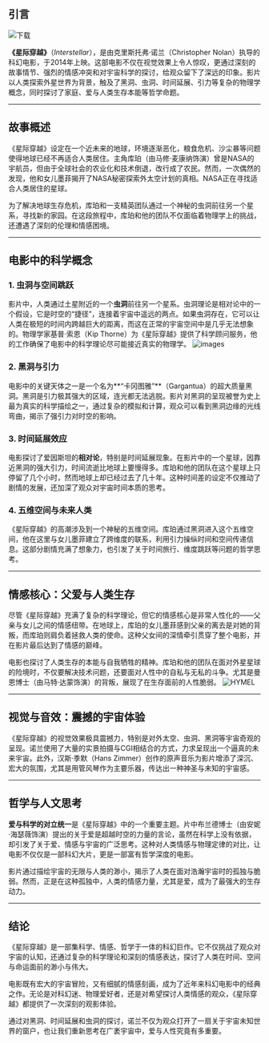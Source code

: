 ## 引言
![下载](https://github.com/user-attachments/assets/d8bd62fb-072c-4e26-9a5a-0ef1e9b5a76e)

**《星际穿越》**（*Interstellar*），是由克里斯托弗·诺兰（Christopher Nolan）执导的科幻电影，于2014年上映。这部电影不仅在视觉效果上令人惊叹，更通过深刻的故事情节、强烈的情感冲突和对宇宙科学的探讨，给观众留下了深远的印象。影片以人类探索外星世界为背景，触及了黑洞、虫洞、时间延展、引力等复杂的物理学概念，同时探讨了家庭、爱与人类生存本能等哲学命题。

---

## 故事概述

《星际穿越》设定在一个近未来的地球，环境逐渐恶化，粮食危机、沙尘暴等问题使得地球已经不再适合人类居住。主角库珀（由马修·麦康纳饰演）曾是NASA的宇航员，但由于全球社会的农业化和技术倒退，改行成了农民。然而，一次偶然的发现，他和女儿墨菲揭开了NASA秘密探索外太空计划的真相。NASA正在寻找适合人类居住的星球。

为了解决地球生存危机，库珀和一支精英团队通过一个神秘的虫洞前往另一个星系，寻找新的家园。在这段旅程中，库珀和他的团队不仅面临着物理学上的挑战，还遭遇了深刻的伦理和情感困境。

---

## 电影中的科学概念

### 1. 虫洞与空间跳跃

影片中，人类通过土星附近的一个**虫洞**前往另一个星系。虫洞理论是相对论中的一个假设，它是时空的“捷径”，连接着宇宙中遥远的两点。如果虫洞存在，它可以让人类在极短的时间内跨越巨大的距离，而这在正常的宇宙空间中是几乎无法想象的。物理学家基普·索恩（Kip Thorne）为《星际穿越》提供了科学顾问服务，他的工作确保了电影中的科学理论尽可能接近真实的物理学。
![images](https://github.com/user-attachments/assets/83476a51-39df-4e94-89f3-a42e7158a030)

### 2. 黑洞与引力

电影中的关键天体之一是一个名为**“卡冈图雅”**（Gargantua）的超大质量黑洞。黑洞是引力极其强大的区域，连光都无法逃脱。影片对黑洞的呈现被誉为史上最为真实的科学描绘之一，通过复杂的模拟和计算，观众可以看到黑洞边缘的光线弯曲，揭示了强引力对时空的影响。

### 3. 时间延展效应

电影探讨了爱因斯坦的**相对论**，特别是时间延展现象。在影片中的一个星球，因靠近黑洞的强大引力，时间流逝比地球上要慢得多。库珀和他的团队在这个星球上只停留了几个小时，然而地球上却已经过去了几十年。这种时间差的设定不仅推动了剧情的发展，还加深了观众对宇宙时间本质的思考。

### 4. 五维空间与未来人类

《星际穿越》的高潮涉及到一个神秘的五维空间。库珀通过黑洞进入这个五维空间，他在这里与女儿墨菲建立了跨维度的联系，利用引力操纵时间和空间传递信息。这部分剧情充满了想象力，也引发了关于时间旅行、维度跳跃等问题的哲学思考。

---

## 情感核心：父爱与人类生存

尽管《星际穿越》充满了复杂的科学理论，但它的情感核心是非常人性化的——父亲与女儿之间的情感纽带。在地球上，库珀的女儿墨菲感到父亲的离去是对她的背叛，而库珀则肩负着拯救人类的使命。这种父女间的深情牵引贯穿了整个电影，并在影片最后达到了情感的巅峰。

电影也探讨了人类生存的本能与自我牺牲的精神。库珀和他的团队在面对外星星球的险境时，不仅要解决技术问题，还要面对人性中的自私与无私的斗争。尤其是曼恩博士（由马特·达蒙饰演）的背叛，展现了在生存面前的人性脆弱。
![HYMEL](https://github.com/user-attachments/assets/285ad20a-fdce-4906-81c2-51ad612433ba)

---

## 视觉与音效：震撼的宇宙体验

《星际穿越》的视觉效果极具震撼力，特别是对外太空、虫洞、黑洞等宇宙奇观的呈现。诺兰使用了大量的实景拍摄与CGI相结合的方式，力求呈现出一个逼真的未来宇宙。此外，汉斯·季默（Hans Zimmer）创作的原声音乐为影片增添了深沉、宏大的氛围，尤其是用管风琴作为主要乐器，传达出一种神圣与未知的宇宙感。

---

## 哲学与人文思考

**爱与科学的对立统一**是《星际穿越》中的一个重要主题。片中布兰德博士（由安妮·海瑟薇饰演）提出的关于爱是超越时空的力量的言论，虽然在科学上没有依据，却引发了关于爱、情感与宇宙的广泛思考。这种对人类情感与物理定律的对比，让电影不仅仅是一部科幻大片，更是一部富有哲学深度的电影。

影片通过描绘宇宙的无限与人类的渺小，揭示了人类在面对浩瀚宇宙时的孤独与脆弱。然而，正是在这种孤独中，人类的情感力量，尤其是爱，成为了最强大的生存动力。

---

## 结论

《星际穿越》是一部集科学、情感、哲学于一体的科幻巨作。它不仅挑战了观众对宇宙的认知，还通过复杂的科学理论和深刻的情感表达，探讨了人类在时间、空间与命运面前的渺小与伟大。

电影既有宏大的宇宙冒险，又有细腻的情感刻画，成为了近年来科幻电影中的经典之作。无论是对科幻迷、物理爱好者，还是对希望探讨人类情感的观众，《星际穿越》都提供了一次深刻的观影体验。

通过对黑洞、时间延展和虫洞的探讨，诺兰不仅为观众打开了一扇关于宇宙未知世界的窗户，也让我们重新思考在广袤宇宙中，爱与人性究竟有多重要。
<!-- ##{"timestamp":1538401362}## -->